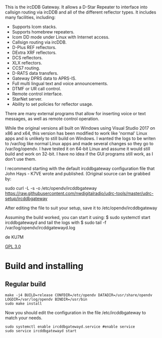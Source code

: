 This is the ircDDB Gateway. It allows a D-Star Repeater to interface into callsign routing via ircDDB and all of the different reflector types. It includes many facilities, including:

* Supports Icom stacks.
* Supports homebrew repeaters.
* Icom DD mode under Linux with Internet access.
* Callsign routing via ircDDB.
* D-Plus REF reflectors.
* DExtra XRF reflectors.
* DCS reflectors.
* XLX reflectors.
* CCS7 routing.
* D-RATS data transfers.
* Gateway DPRS data to APRS-IS.
* Full multi lingual text and voice announcements.
* DTMF or UR call control.
* Remote control interface.
* StarNet server.
* Ability to set policies for reflector usage.

There are many external programs that allow for inserting voice or text messages, as well as remote control operation.

While the original versions all built on Windows using Visual Studio 2017 on x86 and x64, this version has been 
modified to work like 'normal' Linux apps and is unlikely to still build on Windows. I wanted the logs to be
writen to /var/log like normal Linux apps and made several changes so they go to /var/log/opendv. I have tested 
it on 64-bit Linux and assume it would still build and work on 32-bit. I have no idea if the GUI programs still 
work, as I don't use them.

I recommend starting with the default ircddbgateway configuration file that John Hays - K7VE wrote and published.
(Original source can be grabbed by: 

sudo curl -L -s -o /etc/opendv/ircddbgateway https://raw.githubusercontent.com/nwdigitalradio/udrc-tools/master/udrc-setup/ircddbgateway

After editing the file to suit your setup, save it to /etc/opendv/ircddbgateway

Assuming the build worked, you can start it using: $ sudo systemctl start ircddbgatewayd
and tail the logs with $ sudo tail -f /var/log/opendv/ircddgatewayd.log

de KU7M

[GPL 3.0](https://www.gnu.org/licenses/gpl-3.0.html)

# Build and installing
## Regular build
```shell
make -j4 BUILD=release CONFDIR=/etc/opendv DATADIR=/usr/share/opendv LOGDIR=/var/log/opendv BINDIR=/usr/bin
sudo make install
```
Now you should edit the configuration in the file /etc/ircddbgateway to match your needs.
```shell
sudo systemctl enable ircddbgatewayd.service #enable service
sudo service ircddbgatewayd start
```
